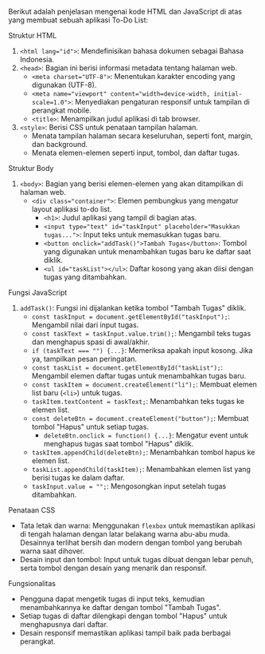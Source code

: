 Berikut adalah penjelasan mengenai kode HTML dan JavaScript di atas yang membuat sebuah aplikasi To-Do List:

Struktur HTML
1. `<html lang="id">`: Mendefinisikan bahasa dokumen sebagai Bahasa Indonesia.
2. `<head>`: Bagian ini berisi informasi metadata tentang halaman web.
   - `<meta charset="UTF-8">`: Menentukan karakter encoding yang digunakan (UTF-8).
   - `<meta name="viewport" content="width=device-width, initial-scale=1.0">`: Menyediakan pengaturan responsif untuk tampilan di perangkat mobile.
   - `<title>`: Menampilkan judul aplikasi di tab browser.
3. `<style>`: Berisi CSS untuk penataan tampilan halaman.
   - Menata tampilan halaman secara keseluruhan, seperti font, margin, dan background.
   - Menata elemen-elemen seperti input, tombol, dan daftar tugas.

Struktur Body
1. `<body>`: Bagian yang berisi elemen-elemen yang akan ditampilkan di halaman web.
   - `<div class="container">`: Elemen pembungkus yang mengatur layout aplikasi to-do list.
     - `<h1>`: Judul aplikasi yang tampil di bagian atas.
     - `<input type="text" id="taskInput" placeholder="Masukkan tugas...">`: Input teks untuk memasukkan tugas baru.
     - `<button onclick="addTask()">Tambah Tugas</button>`: Tombol yang digunakan untuk menambahkan tugas baru ke daftar saat diklik.
     - `<ul id="taskList"></ul>`: Daftar kosong yang akan diisi dengan tugas yang ditambahkan.

Fungsi JavaScript
1. `addTask()`: Fungsi ini dijalankan ketika tombol "Tambah Tugas" diklik.
   - `const taskInput = document.getElementById("taskInput");`: Mengambil nilai dari input tugas.
   - `const taskText = taskInput.value.trim();`: Mengambil teks tugas dan menghapus spasi di awal/akhir.
   - `if (taskText === "") {...}`: Memeriksa apakah input kosong. Jika ya, tampilkan pesan peringatan.
   - `const taskList = document.getElementById("taskList");`: Mengambil elemen daftar tugas untuk menambahkan tugas baru.
   - `const taskItem = document.createElement("li");`: Membuat elemen list baru (`<li>`) untuk tugas.
   - `taskItem.textContent = taskText;`: Menambahkan teks tugas ke elemen list.
   - `const deleteBtn = document.createElement("button");`: Membuat tombol "Hapus" untuk setiap tugas.
     - `deleteBtn.onclick = function() {...}`: Mengatur event untuk menghapus tugas saat tombol "Hapus" diklik.
   - `taskItem.appendChild(deleteBtn);`: Menambahkan tombol hapus ke elemen list.
   - `taskList.appendChild(taskItem);`: Menambahkan elemen list yang berisi tugas ke dalam daftar.
   - `taskInput.value = "";`: Mengosongkan input setelah tugas ditambahkan.

Penataan CSS
- Tata letak dan warna: Menggunakan `flexbox` untuk memastikan aplikasi di tengah halaman dengan latar belakang warna abu-abu muda. Desainnya terlihat bersih dan modern dengan tombol yang berubah warna saat dihover.
- Desain input dan tombol: Input untuk tugas dibuat dengan lebar penuh, serta tombol dengan desain yang menarik dan responsif.

Fungsionalitas
- Pengguna dapat mengetik tugas di input teks, kemudian menambahkannya ke daftar dengan tombol "Tambah Tugas".
- Setiap tugas di daftar dilengkapi dengan tombol "Hapus" untuk menghapusnya dari daftar.
- Desain responsif memastikan aplikasi tampil baik pada berbagai perangkat.